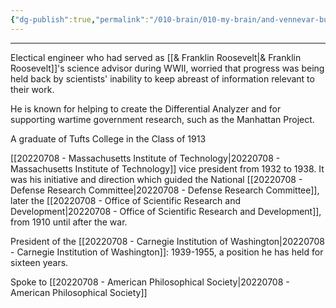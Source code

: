 ```yaml
---
{"dg-publish":true,"permalink":"/010-brain/010-my-brain/and-vennevar-bush/","created":"2022-07-08T20:26:11.000-04:00","updated":"2025-03-21T17:11:02.139-04:00"}
---
```


---

Electical engineer who had served as [[& Franklin Roosevelt\|& Franklin Roosevelt]]'s science advisor during WWII, worried that progress was being held back by scientists' inability to keep abreast of information relevant to their work. 

He is known for helping to create the Differential Analyzer and for supporting wartime government research, such as the Manhattan Project.

A graduate of Tufts College in the Class of 1913

[[20220708 - Massachusetts Institute of Technology\|20220708 - Massachusetts Institute of Technology]] vice president from 1932 to 1938. It was his initiative and direction which guided the National [[20220708 - Defense Research Committee\|20220708 - Defense Research Committee]], later the [[20220708 - Office of Scientific Research and Development\|20220708 - Office of Scientific Research and Development]], from 1910 until after the war. 

President of the [[20220708 - Carnegie Institution of Washington\|20220708 - Carnegie Institution of Washington]]: 1939-1955, a position he has held for sixteen years. 

Spoke to [[20220708 - American Philosophical Society\|20220708 - American Philosophical Society]]
